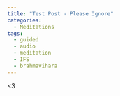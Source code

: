 ```yaml
---
title: "Test Post - Please Ignore"
categories:
  - Meditations
tags:
  - guided
  - audio
  - meditation
  - IFS
  - brahmavihara
---
```

<3